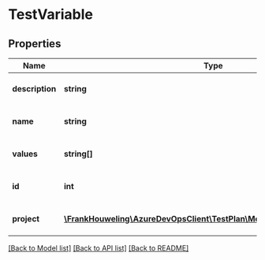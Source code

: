 # TestVariable

## Properties
Name | Type | Description | Notes
------------ | ------------- | ------------- | -------------
**description** | **string** | Description of the test variable | [optional] 
**name** | **string** | Name of the test variable | [optional] 
**values** | **string[]** | List of allowed values | [optional] 
**id** | **int** | Id of the test variable | [optional] 
**project** | [**\FrankHouweling\AzureDevOpsClient\TestPlan\Model\TeamProjectReference**](TeamProjectReference.md) | Id of the test variable | [optional] 

[[Back to Model list]](../README.md#documentation-for-models) [[Back to API list]](../README.md#documentation-for-api-endpoints) [[Back to README]](../README.md)


